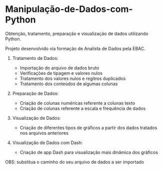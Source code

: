 # Manipulação-de-Dados-com-Python
Obtenção, tratamento, preparação e visualização de dados utilizando Python.

Projeto desenvolvido via formação de Analista de Dados pela EBAC.

1. Tratamento de Dados:
   - Importação do arquivo de dados bruto
   - Verificações de tipagem e valores nulos
   - Tratamento dos valores nulos e regitros duplicados
   - Tratamento dos conteúdos de algumas colunas
  
2. Preparação de Dados:
   - Criação de colunas numéricas referente a colunas texto
   - Criação de colunas referente a escala e frequência de dados
  
3. Visualização de Dados:
   - Criação de diferentes tipos de gráficos a partir dos dados tratados nos arquivos anteriores
  
4. Visualização de Dados com Dash:
   - Criação de app Dash para visualização mais dinâmica dos gráficos

OBS: substitua o caminho do seu arquivo de dados a ser importado
